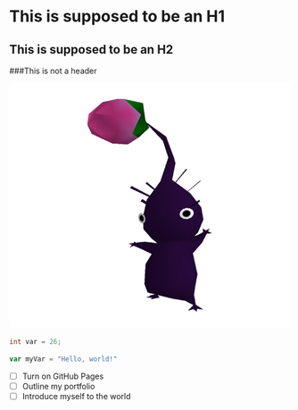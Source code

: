 # This is supposed to be an H1
## This is supposed to be an H2
###This is not a header

![Image of a Purple Pikmin](https://github.com/dylancordoni/skills-communicate-using-markdown/blob/main/purplepikmin.png)

``` C
int var = 26;
```

``` javascript
var myVar = "Hello, world!"
```
- [ ] Turn on GitHub Pages
- [ ] Outline my portfolio
- [ ] Introduce myself to the world

